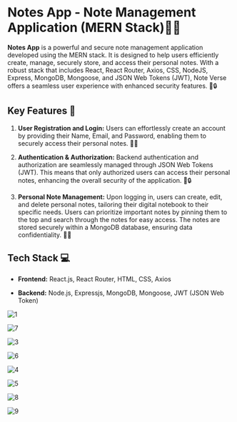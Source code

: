 # Notes App - Note Management Application (MERN Stack)📝🔐

**Notes App** is a powerful and secure note management application developed using the MERN stack. It is designed to help users efficiently create, manage, securely store, and access their personal notes. With a robust stack that includes React, React Router, Axios, CSS, NodeJS, Express, MongoDB, Mongoose, and JSON Web Tokens (JWT), Note Verse offers a seamless user experience with enhanced security features. 🚀🔒

## Key Features 🚀

1. **User Registration and Login:** Users can effortlessly create an account by providing their Name, Email, and Password, enabling them to securely access their personal notes. 👤🔑

2. **Authentication & Authorization:** Backend authentication and authorization are seamlessly managed through JSON Web Tokens (JWT). This means that only authorized users can access their personal notes, enhancing the overall security of the application. 🔑🔒

3. **Personal Note Management:** Upon logging in, users can create, edit, and delete personal notes, tailoring their digital notebook to their specific needs. Users can prioritize important notes by pinning them to the top and search through the notes for easy access. The notes are stored securely within a MongoDB database, ensuring data confidentiality. 📓🔐

## Tech Stack 💻

- **Frontend:** React.js, React Router, HTML, CSS, Axios
  
- **Backend:** Node.js, Expressjs, MongoDB, Mongoose, JWT (JSON Web Token)


![1](https://github.com/tugceozz/MERN-Notes-App/assets/114016610/afe100ef-5c6f-4eea-8727-56e34229bd46)

![7](https://github.com/tugceozz/MERN-Notes-App/assets/114016610/8bcadf26-54b6-46c0-bee0-4f05d898d6b6)

![3](https://github.com/tugceozz/MERN-Notes-App/assets/114016610/c6f642c9-d729-4a78-afee-8331f3b7e0d8)

![6](https://github.com/tugceozz/MERN-Notes-App/assets/114016610/81d1ac29-7f53-4bb1-ad0d-1d218b7430ce)

![4](https://github.com/tugceozz/MERN-Notes-App/assets/114016610/055b11f3-c014-4d0e-90d6-0c8d9de64956)

![5](https://github.com/tugceozz/MERN-Notes-App/assets/114016610/a1c104a6-1bd1-47b9-9a1b-c4869da3b78d)

![8](https://github.com/tugceozz/MERN-Notes-App/assets/114016610/bf3e863d-7181-48be-a4a2-695edaa6a5ff)

![9](https://github.com/tugceozz/MERN-Notes-App/assets/114016610/5b9e1163-0be3-4824-a93c-fefcb18aeaec)
